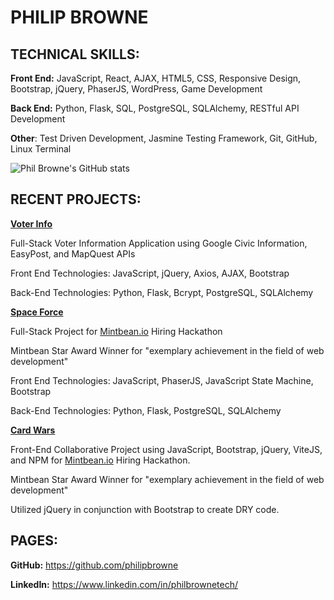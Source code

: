 # PHILIP BROWNE

## TECHNICAL SKILLS:

**Front End:** JavaScript, React, AJAX, HTML5, CSS, Responsive Design, Bootstrap, jQuery, PhaserJS, WordPress, Game Development

**Back End:** Python, Flask, SQL, PostgreSQL, SQLAlchemy, RESTful API Development

**Other**: Test Driven Development, Jasmine Testing Framework, Git, GitHub, Linux Terminal

![Phil Browne's GitHub stats](https://github-readme-stats.vercel.app/api?username=philipbrowne&show_icons=true&theme=tokyonight)

## RECENT PROJECTS:

**[Voter Info](https://www.voter-info.org)**

Full-Stack Voter Information Application using Google Civic Information, EasyPost, and MapQuest APIs

Front End Technologies: JavaScript, jQuery, Axios, AJAX, Bootstrap

Back-End Technologies: Python, Flask, Bcrypt, PostgreSQL, SQLAlchemy

**[Space Force](https://space-force-game.netlify.app/)**

Full-Stack Project for [Mintbean.io](https://mintbean.io/) Hiring Hackathon

Mintbean Star Award Winner for "exemplary achievement in the field of web development"

Front End Technologies: JavaScript, PhaserJS, JavaScript State Machine, Bootstrap

Back-End Technologies: Python, Flask, PostgreSQL, SQLAlchemy

**[Card Wars](https://card-wars.netlify.app/)**

Front-End Collaborative Project using JavaScript, Bootstrap, jQuery, ViteJS, and NPM for [Mintbean.io](https://mintbean.io/) Hiring Hackathon.

Mintbean Star Award Winner for "exemplary achievement in the field of web development"

Utilized jQuery in conjunction with Bootstrap to create DRY code.

## PAGES:

**GitHub:** https://github.com/philipbrowne

**LinkedIn:** https://www.linkedin.com/in/philbrownetech/


